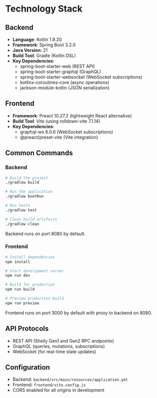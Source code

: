 # Technology Stack

## Backend

- **Language**: Kotlin 1.9.20
- **Framework**: Spring Boot 3.2.0
- **Java Version**: 21
- **Build Tool**: Gradle (Kotlin DSL)
- **Key Dependencies**:
  - spring-boot-starter-web (REST API)
  - spring-boot-starter-graphql (GraphQL)
  - spring-boot-starter-websocket (WebSocket subscriptions)
  - kotlinx-coroutines-core (async operations)
  - jackson-module-kotlin (JSON serialization)

## Frontend

- **Framework**: Preact 10.27.2 (lightweight React alternative)
- **Build Tool**: Vite (using rolldown-vite 7.1.14)
- **Key Dependencies**:
  - graphql-ws 6.0.6 (WebSocket subscriptions)
  - @preact/preset-vite (Vite integration)

## Common Commands

### Backend

```bash
# Build the project
./gradlew build

# Run the application
./gradlew bootRun

# Run tests
./gradlew test

# Clean build artifacts
./gradlew clean
```

Backend runs on port 8080 by default.

### Frontend

```bash
# Install dependencies
npm install

# Start development server
npm run dev

# Build for production
npm run build

# Preview production build
npm run preview
```

Frontend runs on port 3000 by default with proxy to backend on 8080.

## API Protocols

- REST API (Shelly Gen1 and Gen2 RPC endpoints)
- GraphQL (queries, mutations, subscriptions)
- WebSocket (for real-time state updates)

## Configuration

- Backend: `backend/src/main/resources/application.yml`
- Frontend: `frontend/vite.config.js`
- CORS enabled for all origins in development

